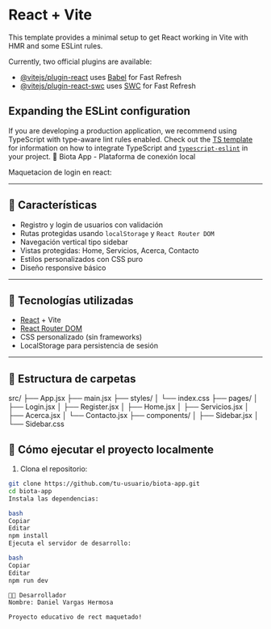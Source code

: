 # React + Vite

This template provides a minimal setup to get React working in Vite with HMR and some ESLint rules.

Currently, two official plugins are available:

- [@vitejs/plugin-react](https://github.com/vitejs/vite-plugin-react/blob/main/packages/plugin-react) uses [Babel](https://babeljs.io/) for Fast Refresh
- [@vitejs/plugin-react-swc](https://github.com/vitejs/vite-plugin-react/blob/main/packages/plugin-react-swc) uses [SWC](https://swc.rs/) for Fast Refresh

## Expanding the ESLint configuration

If you are developing a production application, we recommend using TypeScript with type-aware lint rules enabled. Check out the [TS template](https://github.com/vitejs/vite/tree/main/packages/create-vite/template-react-ts) for information on how to integrate TypeScript and [`typescript-eslint`](https://typescript-eslint.io) in your project.
 🌱 Biota App - Plataforma de conexión local

Maquetacion de login en react:

---

## 🚀 Características

- Registro y login de usuarios con validación
- Rutas protegidas usando `localStorage` y `React Router DOM`
- Navegación vertical tipo sidebar
- Vistas protegidas: Home, Servicios, Acerca, Contacto
- Estilos personalizados con CSS puro
- Diseño responsive básico

---

## 🧱 Tecnologías utilizadas

- [React](https://reactjs.org/) + Vite
- [React Router DOM](https://reactrouter.com/)
- CSS personalizado (sin frameworks)
- LocalStorage para persistencia de sesión

---

## 📂 Estructura de carpetas
src/
├── App.jsx
├── main.jsx
├── styles/
│ └── index.css
├── pages/
│ ├── Login.jsx
│ ├── Register.jsx
│ ├── Home.jsx
│ ├── Servicios.jsx
│ ├── Acerca.jsx
│ └── Contacto.jsx
├── components/
│ ├── Sidebar.jsx
│ └── Sidebar.css

## 📝 Cómo ejecutar el proyecto localmente

1. Clona el repositorio:

```bash
git clone https://github.com/tu-usuario/biota-app.git
cd biota-app
Instala las dependencias:

bash
Copiar
Editar
npm install
Ejecuta el servidor de desarrollo:

bash
Copiar
Editar
npm run dev

👨‍💻 Desarrollador
Nombre: Daniel Vargas Hermosa

Proyecto educativo de rect maquetado!

